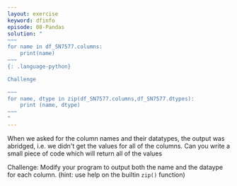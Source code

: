 ```yaml
---
layout: exercise
keyword: dfinfo
episode: 08-Pandas
solution: "
~~~
for name in df_SN7577.columns:
    print(name)
~~~
{: .language-python}

Challenge

~~~
for name, dtype in zip(df_SN7577.columns,df_SN7577.dtypes):
    print (name, dtype)
~~~
"
---
```


When we asked for the column names and their datatypes, the output was abridged, i.e. we didn't get the values for all of the columns. Can you write a small piece of code which will return all of the values

Challenge: Modify your program to output both the name and the dataype for each column. (hint: use help on the builtin `zip()` function)
